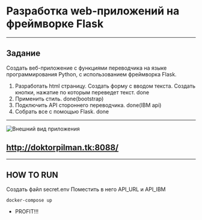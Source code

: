 # Разработка web-приложений на фреймворке Flask
-------
## Задание
Создать веб-приложение с функциями переводчика на языке программирования Python, с использованием фреймворка Flask.
1. Разработать html страницу. Создать форму с вводом текста. Создать кнопки, нажатие по которым переведет текст. done
2. Применить стиль. done(bootstrap)
3. Подключить API стороннего переводчика. done(IBM api)
4. Собрать все с помощью Flask. done
-------
![Внешний вид приложения](https://user-images.githubusercontent.com/90282931/136211100-60c64a29-8608-42b0-a1ff-82e0ca9a6131.png)

http://doktorpilman.tk:8088/
-------
-------
## HOW TO RUN
Создать файл secret.env
Поместить в него API_URL и API_IBM
```
docker-compose up
```
- PROFIT!!!
